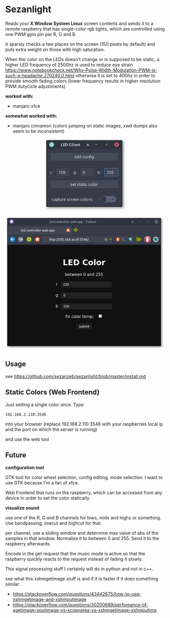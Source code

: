 # Sezanlight

Reads your **X Window System Linux** screen contents and sends it to a remote raspberry that has single-color
rgb lights, which are controlled using one PWM gpio pin per R, G and B.

It sparsly checks a few places on the screen (150 pixels by default) and puts extra weight on those with high saturation.

When the color on the LEDs doesn't change or is supposed to be static, a higher LED frequency of 2500hz is used to reduce
eye strain https://www.notebookcheck.net/Why-Pulse-Width-Modulation-PWM-is-such-a-headache.270240.0.html otherwise it is
set to 400hz in order to provide smooth fading colors (lower frequency results in higher resolution PWM dutycicle adjustments)

**worked with:**
- manjaro xfce

**somewhat worked with:**
- manjaro cinnamon (colors jumping on static images, xwd dumps also seem to be inconsistent)

<p align="center">
  <img src="https://github.com/sezanzeb/sezanlight/blob/master/screenshots/gtk.png">
</p>
<p align="center">
  <img src="https://github.com/sezanzeb/sezanlight/blob/master/screenshots/web.png">
</p>

## Usage

see https://github.com/sezanzeb/sezanlight/blob/master/install.md

## Static Colors (Web Frontend)

Just setting a single color once. Type

```
192.168.2.110:3546
```

into your browser (replace 192.168.2.110:3546 with your raspberries local ip and the port on which the server is running)

and use the web tool

## Future

**configuration tool**

GTK tool for color wheel selection, config editing, mode selection. I want to use GTK because I'm a fan of xfce.

Web Frontend that runs on the raspberry, which can be accessed from any device in order to set the color statically.

**visualize sound**

use one of the R, G and B channels for lows, mids and highs or something. Use bandpassing, lowcut and highcut for that.

per channel, use a sliding window and determine max value of abs of the samples in that window. Normalize it to
between 0 and 255. Send it to the raspberry afterwards.

Encode in the get request that the music mode is active so that the raspberry quickly reacts to the request instead of
fading it slowly.

This signal processing stuff I certainly will do in python and not in c++.

see what this xshmgetimage stuff is and if it is faster if it does something similar:
- https://stackoverflow.com/questions/43442675/how-to-use-xshmgetimage-and-xshmputimage 
- https://stackoverflow.com/questions/30200689/perfomance-of-xgetimage-xputimage-vs-xcopyarea-vs-xshmgetimage-xshmputima
